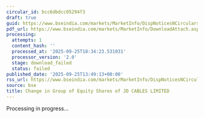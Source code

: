 ```yaml
---
circular_id: bcc6dbdcc05294f3
draft: true
guid: https://www.bseindia.com/markets/MarketInfo/DispNoticesNCirculars.aspx?Noticeid={82558593-2AC0-40AF-AB86-64637246079F}&noticeno=20250925-54&dt=09/25/2025&icount=54&totcount=65&flag=0
pdf_url: https://www.bseindia.com/markets/MarketInfo/DownloadAttach.aspx?id=20250925-54&attachedId=
processing:
  attempts: 1
  content_hash: ''
  processed_at: '2025-09-25T18:34:23.531031'
  processor_version: '2.0'
  stage: download_failed
  status: failed
published_date: '2025-09-25T13:49:13+00:00'
rss_url: https://www.bseindia.com/markets/MarketInfo/DispNoticesNCirculars.aspx?Noticeid={82558593-2AC0-40AF-AB86-64637246079F}&noticeno=20250925-54&dt=09/25/2025&icount=54&totcount=65&flag=0
source: bse
title: Change in Group of Equity Shares of JD CABLES LIMITED
---
```


Processing in progress...